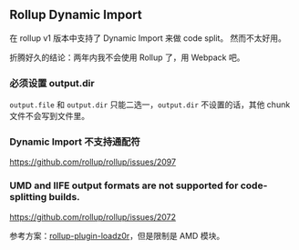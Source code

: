 ## Rollup Dynamic Import

在 rollup v1 版本中支持了 Dynamic Import 来做 code split。
然而不太好用。

折腾好久的结论：两年内我不会使用 Rollup 了，用 Webpack 吧。

### 必须设置 output.dir

`output.file` 和 `output.dir` 只能二选一，`output.dir` 不设置的话，其他 chunk 文件不会写到文件里。

### Dynamic Import 不支持通配符

https://github.com/rollup/rollup/issues/2097

### UMD and IIFE output formats are not supported for code-splitting builds.

https://github.com/rollup/rollup/issues/2072

参考方案：[rollup-plugin-loadz0r](https://github.com/surma/rollup-plugin-loadz0r)，但是限制是 AMD 模块。
